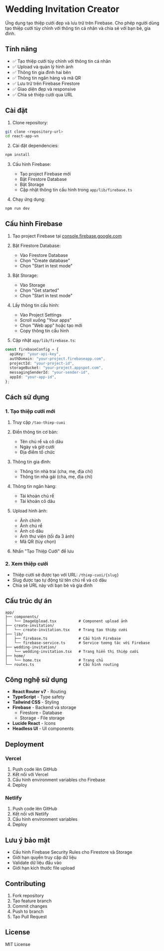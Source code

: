 # Wedding Invitation Creator

Ứng dụng tạo thiệp cưới đẹp và lưu trữ trên Firebase. Cho phép người dùng tạo thiệp cưới tùy chỉnh với thông tin cá nhân và chia sẻ với bạn bè, gia đình.

## Tính năng

- ✅ Tạo thiệp cưới tùy chỉnh với thông tin cá nhân
- ✅ Upload và quản lý hình ảnh
- ✅ Thông tin gia đình hai bên
- ✅ Thông tin ngân hàng và mã QR
- ✅ Lưu trữ trên Firebase Firestore
- ✅ Giao diện đẹp và responsive
- ✅ Chia sẻ thiệp cưới qua URL

## Cài đặt

1. Clone repository:

```bash
git clone <repository-url>
cd react-app-vn
```

2. Cài đặt dependencies:

```bash
npm install
```

3. Cấu hình Firebase:

   - Tạo project Firebase mới
   - Bật Firestore Database
   - Bật Storage
   - Cập nhật thông tin cấu hình trong `app/lib/firebase.ts`

4. Chạy ứng dụng:

```bash
npm run dev
```

## Cấu hình Firebase

1. Tạo project Firebase tại [console.firebase.google.com](https://console.firebase.google.com)

2. Bật Firestore Database:

   - Vào Firestore Database
   - Chọn "Create database"
   - Chọn "Start in test mode"

3. Bật Storage:

   - Vào Storage
   - Chọn "Get started"
   - Chọn "Start in test mode"

4. Lấy thông tin cấu hình:

   - Vào Project Settings
   - Scroll xuống "Your apps"
   - Chọn "Web app" hoặc tạo mới
   - Copy thông tin cấu hình

5. Cập nhật `app/lib/firebase.ts`:

```typescript
const firebaseConfig = {
  apiKey: "your-api-key",
  authDomain: "your-project.firebaseapp.com",
  projectId: "your-project-id",
  storageBucket: "your-project.appspot.com",
  messagingSenderId: "your-sender-id",
  appId: "your-app-id",
};
```

## Cách sử dụng

### 1. Tạo thiệp cưới mới

1. Truy cập `/tao-thiep-cuoi`
2. Điền thông tin cơ bản:

   - Tên chú rể và cô dâu
   - Ngày và giờ cưới
   - Địa điểm tổ chức

3. Thông tin gia đình:

   - Thông tin nhà trai (cha, mẹ, địa chỉ)
   - Thông tin nhà gái (cha, mẹ, địa chỉ)

4. Thông tin ngân hàng:

   - Tài khoản chú rể
   - Tài khoản cô dâu

5. Upload hình ảnh:

   - Ảnh chính
   - Ảnh chú rể
   - Ảnh cô dâu
   - Ảnh thư viện (tối đa 3 ảnh)
   - Mã QR (tùy chọn)

6. Nhấn "Tạo Thiệp Cưới" để lưu

### 2. Xem thiệp cưới

- Thiệp cưới sẽ được tạo với URL: `/thiep-cuoi/{slug}`
- Slug được tạo tự động từ tên chú rể và cô dâu
- Chia sẻ URL này với bạn bè và gia đình

## Cấu trúc dự án

```
app/
├── components/
│   └── ImageUpload.tsx          # Component upload ảnh
├── create-invitation/
│   └── create-invitation.tsx    # Trang tạo thiệp cưới
├── lib/
│   ├── firebase.ts              # Cấu hình Firebase
│   └── firebase-service.ts      # Service tương tác với Firebase
├── wedding-invitation/
│   └── wedding-invitation.tsx   # Trang hiển thị thiệp cưới
├── home/
│   └── home.tsx                 # Trang chủ
└── routes.ts                    # Cấu hình routing
```

## Công nghệ sử dụng

- **React Router v7** - Routing
- **TypeScript** - Type safety
- **Tailwind CSS** - Styling
- **Firebase** - Backend và storage
  - Firestore - Database
  - Storage - File storage
- **Lucide React** - Icons
- **Headless UI** - UI components

## Deployment

### Vercel

1. Push code lên GitHub
2. Kết nối với Vercel
3. Cấu hình environment variables cho Firebase
4. Deploy

### Netlify

1. Push code lên GitHub
2. Kết nối với Netlify
3. Cấu hình environment variables
4. Deploy

## Lưu ý bảo mật

- Cấu hình Firebase Security Rules cho Firestore và Storage
- Giới hạn quyền truy cập dữ liệu
- Validate dữ liệu đầu vào
- Giới hạn kích thước file upload

## Contributing

1. Fork repository
2. Tạo feature branch
3. Commit changes
4. Push to branch
5. Tạo Pull Request

## License

MIT License
